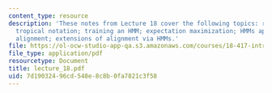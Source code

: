 ```yaml
---
content_type: resource
description: 'These notes from Lecture 18 cover the following topics: review of notation;
  tropical notation; training an HMM; expectation maximization; HMMs applied to global
  alignment; extensions of alignment via HMMs.'
file: https://ol-ocw-studio-app-qa.s3.amazonaws.com/courses/18-417-introduction-to-computational-molecular-biology-fall-2004/7d19032496cd548e8c8b0fa7821c3f58_lecture_18.pdf
file_type: application/pdf
resourcetype: Document
title: lecture_18.pdf
uid: 7d190324-96cd-548e-8c8b-0fa7821c3f58
---
```

